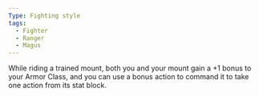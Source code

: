```yaml
---
Type: Fighting style
tags:
  - Fighter
  - Ranger
  - Magus
---
```

While riding a trained mount, both you and your mount gain a +1 bonus to your Armor Class, and you can use a bonus action to command it to take one action from its stat block.